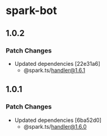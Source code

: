# spark-bot

## 1.0.2

### Patch Changes

- Updated dependencies [22e31a6]
  - @spark.ts/handler@1.6.1

## 1.0.1

### Patch Changes

- Updated dependencies [6ba52d0]
  - @spark.ts/handler@1.6.0
